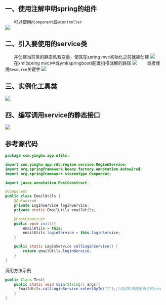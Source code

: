 ## 一、使用注解申明spring的组件
&emsp;&emsp;可以使用`@Component`或`@Controller`  
![](https://img-blog.csdnimg.cn/20181206184919826.png)
## 二、引入要使用的service类
&emsp;&emsp;并创建当前类的静态私有变量，使其在spring mvc初始化之前就被创建
![](https://img-blog.csdnimg.cn/2018120618493853.png)
&emsp;&emsp;在xml(spring mvc)中或yml(springboot)配置扫描注解的路径
![](https://img-blog.csdnimg.cn/20181206185008157.png)
&emsp;&emsp;或者使用`Resource`关键字
![](https://img-blog.csdnimg.cn/20181206185026678.png)
## 三、实例化工具类
![](https://img-blog.csdnimg.cn/20181206185049621.png?x-oss-process=image/watermark,type_ZmFuZ3poZW5naGVpdGk,shadow_10,text_aHR0cHM6Ly9ibG9nLmNzZG4ubmV0L3dvbmdub3Vibw==,size_16,color_FFFFFF,t_70)
## 四、编写调用service的静态接口
![](https://img-blog.csdnimg.cn/20181206185108919.png?x-oss-process=image/watermark,type_ZmFuZ3poZW5naGVpdGk,shadow_10,text_aHR0cHM6Ly9ibG9nLmNzZG4ubmV0L3dvbmdub3Vibw==,size_16,color_FFFFFF,t_70)

## 参考源代码
```java
package com.yinghu.app.utils;

import com.yinghu.app.rds.region.service.RegionService;
import org.springframework.beans.factory.annotation.Autowired;
import org.springframework.stereotype.Component;

import javax.annotation.PostConstruct;

@Component
public class EmailUtils {
    @Autowired
    private LoginService loginService;
    private static EmailUtils emailUtils;

    @PostConstruct
    public void init(){
        emailUtils = this;
        emailUtils.loginService = this.loginService;
    }

    public static LoginService callLoginService() {
        return emailUtils.loginService;
    }
}

```
调用方法示例
```java
public Class Test{
    public static void main(String[] args){
      EmailUtils.callLoginService.selectById("1");//测试时请使用自己的service
    }
}
```